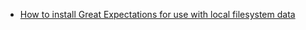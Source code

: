 - [How to install Great Expectations for use with local filesystem data](/docs/guides/setup/installation/local)